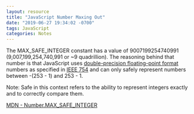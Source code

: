 ```yaml
---
layout: resource
title: "JavaScript Number Maxing Out"
date: "2019-06-27 19:34:02 -0700"
tags: JavaScript
categories: Notes
---
```


The MAX_SAFE_INTEGER constant has a value of 9007199254740991 (9,007,199,254,740,991 or ~9 quadrillion). The reasoning behind that number is that JavaScript uses [double-precision floating-point format](https://en.wikipedia.org/wiki/Double-precision_floating-point_format) numbers as specified in [IEEE 754](https://en.wikipedia.org/wiki/IEEE_754) and can only safely represent numbers between -(253 - 1) and 253 - 1.

Note: Safe in this context refers to the ability to represent integers exactly and to correctly compare them.


[MDN - Number​.MAX_SAFE_INTEGER](https://developer.mozilla.org/en-US/docs/Web/JavaScript/Reference/Global_Objects/Number/MAX_SAFE_INTEGER)
